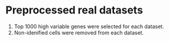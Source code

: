 # Preprocessed real datasets
1) Top 1000 high variable genes were selected for each dataset. 
2) Non-idenified cells were removed from each dataset.
